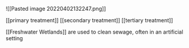 ![[Pasted image 20220402132247.png]]

[[primary treatment]]
[[secondary treatment]]
[[tertiary treatment]]

[[Freshwater Wetlands]] are used to clean sewage, often in an artificial setting 
